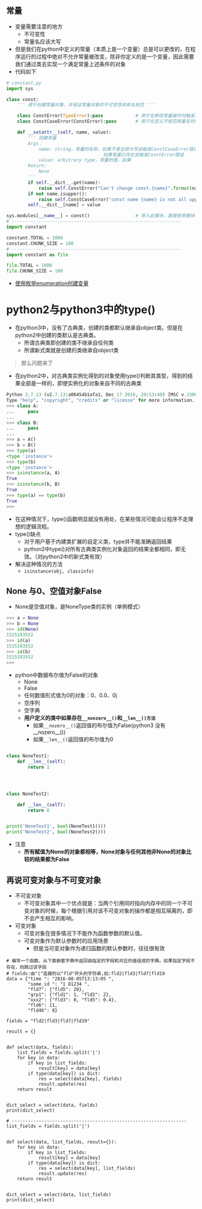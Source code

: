 ## 常量
- 变量需要注意的地方
	- 不可变性
	- 常量名应该大写
- 但是我们在python中定义的常量（本质上是一个变量）总是可以更改的，在程序运行的过程中绝对不允许常量被改变，除非你定义的是一个变量，因此需要我们通过类去实现一个满足常量上述条件的对象
- 代码如下

```python
# constant.py
import sys

class const:
    ''' 用于创建常量对象，并保证常量对象的不可变性和命名规范 '''

    class ConstError(TypeError):pass            # 用于在修改常量操作时触发错误
    class ConstCaseError(ConstError):pass       # 用于在定义不规范常量名时触发错误

    def __setattr__(self, name, value):
        ''' 创建常量
        Args：
            name: string，常量的名称，如果不是全部大写会触发ConstCaseError错误，
                                    如果常量已存在会触发ConstError错误
            value: arbitrary type，常量的值，如果
        Return:
            None
        '''
        if self.__dict__.get(name):
            raise self.ConstError("Can't change const.{name}".format(name=name))
        if not name.isupper():
            raise self.ConstCaseError("const name {name} is not all uppercase".format(name=name))
        self.__dict__[name] = value

sys.modules[__name__] = const()                 # 导入此模块，直接使用模块名创建常量
# ---------------------------------------------------------------
import constant

constant.TOTAL = 1000
constant.CHUNK_SIZE = 100
# ---------------------------------------------------------------
import constant as file

file.TOTAL = 1000
file.CHUNK_SIZE = 100
``` 

- [使用枚举enumeration创建变量](http://www.ziawang.com/python/basic_knowledge_of_python/enum.html)


# python2与python3中的type()
- 在python3中，没有了古典类，创建的类都默认继承自object类。但是在python2中创建的类默认是古典类。	
	- 所谓古典类即创建的类不继承自任何类
	- 所谓新式类就是创建的类继承自object类

>  那么问题来了

- 在python2中，对古典类实例化得到的对象使用type()判断其类型，得到的结果全部是一样的，即使实例化的对象来自不同的古典类

```python
Python 2.7.13 (v2.7.13:a06454b1afa1, Dec 17 2016, 20:53:40) [MSC v.1500 64 bit (AMD64)] on win32
Type "help", "copyright", "credits" or "license" for more information.
>>> class A:
...     pass
...
>>> class B:
...     pass
...
>>> a = A()
>>> b = B()
>>> type(a)
<type 'instance'>
>>> type(b)
<type 'instance'>
>>> isinstance(a, A)
True
>>> isinstance(b, B)
True
>>> type(a) == type(b)
True
>>>
```

- 在这种情况下，type()函数明显就没有用处，在某些情况可能会让程序不走理想的逻辑流程。
- type()缺点
	- 对于用户基于内建类扩展的自定义类，type并不能准确返回结果
	- python2中type()对所有古典类实例化对象返回的结果全都相同，即无效。（对python2中的新式类有效）
- 解决这种情况的方法
	-  `isinstance(obj, classinfo)`


## None 与0、空值对象False
- None是空值对象，是NoneType类的实例（单例模式）


```python
>>> a = None
>>> b = None
>>> id(None)
1515193552
>>> id(a)
1515193552
>>> id(b)
1515193552
>>>
```

- python中数据布尔值为False的对象
	- None
	- False
	- 任何数值形式值为0的对象：0、0.0、0j
	- 空序列
	- 空字典
	- **用户定义的类中如果存在`__nonzero__()`和`__len__()方法`**
		- 如果`__nozero__()`返回值的布尔值为False(python3 没有__nozero__())
		- 如果`__len__()`返回值的布尔值为0


```python

class NoneTest1:
    def __len__(self):
        return 1




class NoneTest2:

    def __len__(self):
        return 0


print('NoneTest1', bool(NoneTest1()))
print('NoneTest2', bool(NoneTest2()))
```


- 注意
	- **所有赋值为None的对象都相等，None对象与任何其他非None的对象比较的结果都为False**


## 再说可变对象与不可变对象
- 不可变对象
	- 不可变对象其中一个优点就是：当两个引用同时指向内存中的同一个不可变对象的时候，每个根据引用对该不可变对象的操作都是相互隔离的，即不会产生相互的影响。
- 可变对象
	- 可变对象在很多情况下不能作为函数参数的默认值。
	- 可变对象作为默认参数时的应用场景
		- 但是当可变对象作为递归函数的默认参数时，往往很有效



```
# 编写一个函数，从下面嵌套字典中返回由指定的字段和对应的值组成的字典。如果指定字段不存在，则跳过该字段
# fields:由"|"连接的以"fld"开头的字符串,如:fld2|fld3|fld7|fld19
data = {"time ": "2016-08-05T13:13:05 ",
        "some_id ": "I D1234 ",
        "fld7": {"fld5": 20},
        "grp1": {"fld1": 1, "fld2": 2},
        "xxx2": {"fld3": 0, "fld5": 0.4},
        "fld6": 11,
        "fld46": 8}

fields = "fld2|fld3|fld7|fld19"

result = {}


def select(data, fields):
    list_fields = fields.split('|')
    for key in data:
        if key in list_fields:
            result[key] = data[key]
        if type(data[key]) is dict:
            res = select(data[key], fields)
            result.update(res)
    return result


dict_select = select(data, fields)
print(dict_select)

# -----------------------------------------------------------------
list_fields = fields.split('|')


def select(data, list_fields, result={}):
    for key in data:
        if key in list_fields:
            result[key] = data[key]
        if type(data[key]) is dict:
            res = select(data[key], list_fields)
            result.update(res)
    return result


dict_select = select(data, list_fields)
print(dict_select)
```
